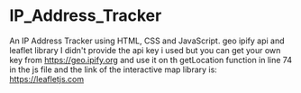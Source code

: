 # IP_Address_Tracker
An IP Address Tracker using HTML, CSS and JavaScript. geo ipify api and leaflet library I didn't provide the api key i used but you can get your own key from https://geo.ipify.org and use it on th getLocation function in line 74 in the js file and the link of the interactive map library is: https://leafletjs.com
